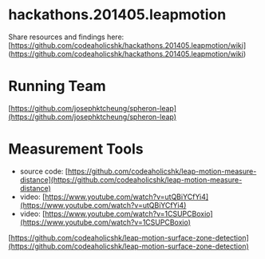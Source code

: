 hackathons.201405.leapmotion
============================

Share resources and findings here: [https://github.com/codeaholicshk/hackathons.201405.leapmotion/wiki] (https://github.com/codeaholicshk/hackathons.201405.leapmotion/wiki)


Running Team
=============================

[https://github.com/josephktcheung/spheron-leap](https://github.com/josephktcheung/spheron-leap)

Measurement Tools
============================

* source code: [https://github.com/codeaholicshk/leap-motion-measure-distance](https://github.com/codeaholicshk/leap-motion-measure-distance)
* video: [https://www.youtube.com/watch?v=utQBiYCfYi4](https://www.youtube.com/watch?v=utQBiYCfYi4)
* video: [https://www.youtube.com/watch?v=1CSUPCBoxio](https://www.youtube.com/watch?v=1CSUPCBoxio)

[https://github.com/codeaholicshk/leap-motion-surface-zone-detection](https://github.com/codeaholicshk/leap-motion-surface-zone-detection)
